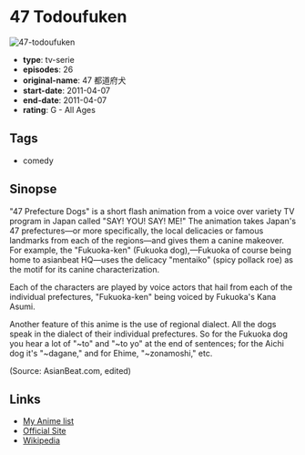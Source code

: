 # 47 Todoufuken

![47-todoufuken](https://cdn.myanimelist.net/images/anime/11/67133.jpg)

-   **type**: tv-serie
-   **episodes**: 26
-   **original-name**: 47 都道府犬
-   **start-date**: 2011-04-07
-   **end-date**: 2011-04-07
-   **rating**: G - All Ages

## Tags

-   comedy

## Sinopse

"47 Prefecture Dogs" is a short flash animation from a voice over variety TV program in Japan called "SAY! YOU! SAY! ME!" The animation takes Japan's 47 prefectures—or more specifically, the local delicacies or famous landmarks from each of the regions—and gives them a canine makeover. For example, the "Fukuoka-ken" (Fukuoka dog),—Fukuoka of course being home to asianbeat HQ—uses the delicacy "mentaiko" (spicy pollack roe) as the motif for its canine characterization.

Each of the characters are played by voice actors that hail from each of the individual prefectures, "Fukuoka-ken" being voiced by Fukuoka's Kana Asumi.

Another feature of this anime is the use of regional dialect. All the dogs speak in the dialect of their individual prefectures. So for the Fukuoka dog you hear a lot of "~to" and "~to yo" at the end of sentences; for the Aichi dog it's "~dagane," and for Ehime, "~zonamoshi," etc.

(Source: AsianBeat.com, edited)

## Links

-   [My Anime list](https://myanimelist.net/anime/27589/47_Todoufuken)
-   [Official Site](http://47todoufuken.jp/)
-   [Wikipedia](http://ja.wikipedia.org/wiki/声優バラエティー_SAY!YOU!SAY!ME!#47.E9.83.BD.E9.81.93.E5.BA.9C.E7.8A.AC)
